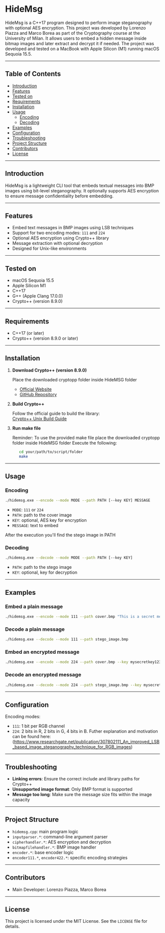 # HideMsg

HideMsg is a C++17 program designed to perform image steganography with optional AES encryption.
This project was developed by Lorenzo Piazza and Marco Borea as part of the Cryptography course at the University of Milan.
It allows users to embed a hidden message inside bitmap images and later extract and decrypt it if needed. 
The project was developed and tested on a MacBook with Apple Silicon (M1) running macOS Sequoia 15.5.

---

## Table of Contents

- [Introduction](#introduction)
- [Features](#features)
- [Tested on](#tested-on)
- [Requirements](#requirements)
- [Installation](#installation)
- [Usage](#usage)
  - [Encoding](#encoding)
  - [Decoding](#decoding)
- [Examples](#examples)
- [Configuration](#configuration)
- [Troubleshooting](#troubleshooting)
- [Project Structure](#project-structure)
- [Contributors](#contributors)
- [License](#license)

---

## Introduction

HideMsg is a lightweight CLI tool that embeds textual messages into BMP images using bit-level steganography. 
It optionally supports AES encryption to ensure message confidentiality before embedding.

---

## Features

- Embed text messages in BMP images using LSB techniques
- Support for two encoding modes: `111` and `224`
- Optional AES encryption using Crypto++ library
- Message extraction with optional decryption
- Designed for Unix-like environments

---

## Tested on

- macOS Sequoia 15.5
- Apple Silicon M1
- C++17
- G++ (Apple Clang 17.0.0)
- Crypto++ (version 8.9.0)

---

## Requirements

- C++17 (or later)
- Crypto++ (version 8.9.0 or later)

---

## Installation

1. **Download Crypto++ (version 8.9.0)**

   Place the downloaded cryptopp folder inside HideMSG folder
   - [Official Website](https://www.cryptopp.com/)
   - [GitHub Repository](https://github.com/weidai11/cryptopp)

2. **Build Crypto++**

   Follow the official guide to build the library:  
   [Crypto++ Unix Build Guide](https://www.cryptopp.com/wiki/Linux_(Command_Line))

3. **Run make file**

   Reminder: To use the provided make file place the downloaded cryptopp folder inside HideMSG folder
   Execute the following:
   ```bash
      cd your/path/to/script/folder
      make
   ```

---

## Usage

### Encoding

```bash
./hidemsg.exe --encode --mode MODE --path PATH [--key KEY] MESSAGE
```

- `MODE`: `111` or `224`
- `PATH`: path to the cover image
- `KEY`: optional, AES key for encryption
- `MESSAGE`: text to embed

After the execution you'll find the stego image in PATH

### Decoding

```bash
./hidemsg.exe --decode --mode MODE --path PATH [--key KEY]
```

- `PATH`: path to the stego image
- `KEY`: optional, key for decryption

---

## Examples

### Embed a plain message

```bash
./hidemsg.exe --encode --mode 111 --path cover.bmp "This is a secret message"
```

### Decode a plain message

```bash
./hidemsg.exe --decode --mode 111 --path stego_image.bmp
```

### Embed an encrypted message

```bash
./hidemsg.exe --encode --mode 224 --path cover.bmp --key mysecretkey123 "Encrypted content"
```

### Decode an encrypted message

```bash
./hidemsg.exe --decode --mode 224 --path stego_image.bmp --key mysecretkey123
```

---

## Configuration

Encoding modes:

- `111`: 1 bit per RGB channel
- `224`: 2 bits in R, 2 bits in G, 4 bits in B. Futher explanation and motivation can be found here: (https://www.researchgate.net/publication/307802111_An_improved_LSB_based_image_steganography_technique_for_RGB_images)

---

## Troubleshooting

- **Linking errors**: Ensure the correct include and library paths for Crypto++
- **Unsupported image format**: Only BMP format is supported
- **Message too long**: Make sure the message size fits within the image capacity

---

## Project Structure

- `hidemsg.cpp`: main program logic
- `inputparser.*`: command-line argument parser
- `cipherhandler.*`: AES encryption and decryption
- `bitmapfilehandler.*`: BMP image handler
- `encoder.*`: base encoder logic
- `encoder111.*`, `encoder422.*`: specific encoding strategies

---

## Contributors

- Main Developer: Lorenzo Piazza, Marco Borea

---

## License

This project is licensed under the MIT License. See the `LICENSE` file for details.
